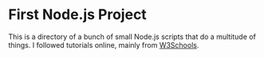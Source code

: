 # First Node.js Project

This is a directory of a bunch of small Node.js scripts that do a 
multitude of things. I followed tutorials online, mainly from 
[W3Schools](https://www.w3schools.com/nodejs/default.asp).